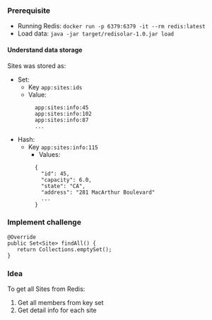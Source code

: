 ### Prerequisite 
* Running Redis: `docker run -p 6379:6379 -it --rm redis:latest`
* Load data: `java -jar target/redisolar-1.0.jar load`

#### Understand data storage
Sites was stored as:
* Set: 
  * Key `app:sites:ids`
  * Value: 
      ```
        app:sites:info:45
        app:sites:info:102
        app:sites:info:87
        ...
      ```
* Hash: 
  * Key `app:sites:info:115`
    * Values:
    ```
      {
        "id": 45,
        "capacity": 6.0,
        "state": "CA",
        "address": "281 MacArthur Boulevard"
        ...
      }
    ```

### Implement challenge
```agsl
@Override
public Set<Site> findAll() {
   return Collections.emptySet();
}
```

### Idea
To get all Sites from Redis:
1. Get all members from key set
2. Get detail info for each site
